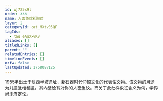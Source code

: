 ```yaml
---
id: wj725x9l
order: 335
name: 人面鱼纹彩陶盆
layer: 2
categoryId: cat_MXtv05QF
tagIds:
  - tag_eAgXxyKy
aliases: []
titledLinks: []
parent: ""
relatedEntries: []
timelineEvents: []
nsfw: false
lastUpdated: 1758087125
---
```


1955年出土于陕西半坡遗址，新石器时代仰韶文化的代表性文物。该文物的用途为儿童瓮棺棺盖，其内壁绘有对称的人面鱼纹。而关于此纹样象征含义为何，学界尚未有定论。